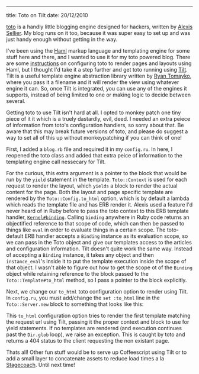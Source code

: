 --- 
title: Toto on Tilt
date: 20/12/2010

[toto](https://github.com/cloudhead/toto) is a handly little blogging engine designed for hackers, written by [Alexis Sellier](http://cloudhead.io/). My blog runs on it too, because it was super easy to set up and was just handy enough without getting in the way.

I've been using the [Haml](http://haml-lang.com/) markup language and templating engine for some stuff here and there, and I wanted to use it for my toto powered blog. There are some [instructions](https://github.com/cloudhead/toto/wiki/Use-HAML-to-render-your-layout-and-pages) on configuring toto to render pages and layouts using Haml, but I thought I'd take it a step further and get toto running using [Tilt](https://github.com/rtomayko/tilt). Tilt is a useful template engine abstraction library written by [Ryan Tomayko](http://tomayko.com/about), where you pass it a filename and it will render the view using whatever engine it can. So, once Tilt is integrated, you can use any of the engines it supports, instead of being limited to one or making logic to decide between several.

Getting toto to use Tilt isn't hard at all. I opted to monkey patch one tiny piece of it it which is a truely dastardly, evil, deed. I needed an extra peiece of information from toto's configuration handlers, so sorry about that. Be aware that this may break future versions of toto, and please do suggest a way to set all of this up without monkeypatching if you can think of one!

First, I added a `blog.rb` file and required it in my `config.ru`. In here, I reopened the toto class and added that extra peice of information to the templating engine call nessecary for Tilt.

<script src="https://gist.github.com/748748.js"> </script>

For the curious, this extra argument is a pointer to the block that would be run by the `yield` statement in the template. `Toto::Context` is used for each request to render the layout, which `yields` a block to render the actual content for the page. Both the layout and page specific template are rendered by the `Toto::Config.to_html` option, which is by default a lambda which reads the template file and has ERB render it. Alexis used a feature I'd never heard of in Ruby before to pass the toto context to this ERB template handler, [`Kernel#binding`](http://ruby-doc.org/core/classes/Binding.html). Calling `binding` anywhere in Ruby code returns an objectified reference to that scope of code, which can then be passed to things like `eval` in order to evaluate things in a certain scope. The toto-default ERB handler accepts a `Binding` instance as its evaluation scope, so we can pass in the Toto object and give our templates access to the articles and configuration information. Tilt doesn't quite work the same way. Instead of accepting a `Binding` instance, it takes any object and then `instance_eval`'s inside it to put the template execution inside the scope of that object. I wasn't able to figure out how to get the scope ot of the `Binding` object while retaining reference to the block passed to the `Toto::Template#to_html` method, so I pass a pointer to the block explicitly.

Next, we change our `to_html` toto configuration option to render using Tilt. In `config.ru`, you must add/change the `set :to_html` line in the `Toto::Server.new` block to something that looks like this:

<script src="https://gist.github.com/748777.js"> </script>

This `to_html` configuration option tries to render the first template matching the request url using Tilt, passing it the proper context and block to use for yield statements. If no templates are rendered (and execution continues past the `Dir.glob` loop), we raise an exception. This is caught by toto and returns a 404 status to the client requesting the non existant page.

Thats all! Other fun stuff would be to serve up Coffeescript using Tilt or to add a small layer to concatenate assets to reduce load times a la [Stagecoach](https://github.com/josh/stagecoach). Until next time!
